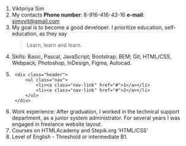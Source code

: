 1. Viktoriya Sim
1. My contacts
   **Phone number**: 8-916-416-43-16
   **e-mail**: simvvit@gmail.com
1. My goal is to become a good developer. I prioritize education, self-education, as they say
   > Learn, learn and learn.
1. Skills:
   Basic, Pascal, JavaScript;
   Bootstrap;
   BEM;
   Git;
   HTML/CSS, Webpack;
   Photoshop, InDesign, Figma, Autocad.
1. ```
    <div class="header">
        <ul class="nav">
            <li><a class="nav-link" href="#">1</a></li>
            <li><a class="nav-link" href="#">2</a></li>
        </ul>
    </div>
   ```
1. Work experience: After graduation, I worked in the technical support department, as a junior system administrator. For several years I was engaged in freelance website layout.
1. Courses on HTMLAcademy and Stepik.org 'HTML/CSS'
1. Level of English - Threshold or intermediate B1.